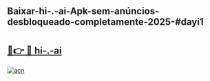 ## Baixar-hi-.-ai-Apk-sem-anúncios-desbloqueado-completamente-2025-#dayi1

# <h2><a href="https://ainizakaria.my?title=hi-.-ai&ref=22M">🔗👉 🔴 hi-.-ai</a></h2>

[![acn](https://github.com/user-attachments/assets/0f9c940e-d8b0-45ae-aac7-cd30a18b3e1c)](https://ainizakaria.my?title=hi-.-ai&ref=22M)

